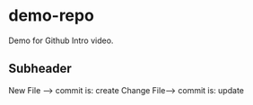 # demo-repo
Demo for Github Intro video.

## Subheader
New File --> commit is: create 
Change File--> commit is: update

